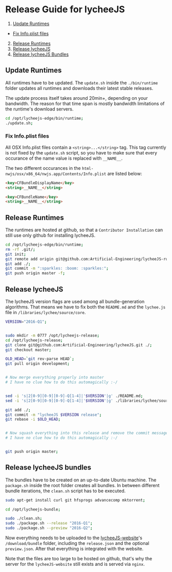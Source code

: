 
# Release Guide for lycheeJS

1. [Update Runtimes](#update-runtimes)
  - [Fix Info.plist files](#fix-infoplist-files)
2. [Release Runtimes](#release-runtimes)
3. [Release lycheeJS](#release-lycheejs)
4. [Release lycheeJS Bundles](#release-lycheejs-bundles)


## Update Runtimes

All runtimes have to be updated. The `update.sh` inside
the `./bin/runtime` folder updates all runtimes and
downloads their latest stable releases.

The update process itself takes around 20min+, depending
on your bandwidth. The reason for that time span is mostly
bandwidth limitations of the runtime's download servers.

```bash
cd /opt/lycheejs-edge/bin/runtime;
./update.sh;
```


### Fix Info.plist files

All OSX Info.plist files contain a `<string>...</string>` tag.
This tag currently is not fixed by the `update.sh` script,
so you have to make sure that every occurance of the name value
is replaced with `__NAME__`.

The two different occurances in the `html-nwjs/osx/x86_64/nwjs.app/Contents/Info.plist`
are listed below:

```html
<key>CFBundleDisplayName</key>
<string>__NAME__</string>

<key>CFBundleName</key>
<string>__NAME__</string>
```


## Release Runtimes

The runtimes are hosted at github, so that a `Contributor Installation`
can still use only github for installing lycheeJS.

```bash
cd /opt/lycheejs-edge/bin/runtime;
rm -rf .git/;
git init;
git remote add origin git@github.com:Artificial-Engineering/lycheeJS-runtime.git;
git add ./;
git commit -m ":sparkles: :boom: :sparkles:";
git push origin master -f;
```


## Release lycheeJS

The lycheeJS version flags are used among all bundle-generation algorithms.
That means we have to fix both the `README.md` and the `lychee.js` file
in `/libraries/lychee/source/core`.

```bash
VERSION="2016-Q1";


sudo mkdir -m 0777 /opt/lycheejs-release;
cd /opt/lycheejs-release;
git clone git@github.com:Artificial-Engineering/lycheeJS.git ./;
git checkout master;

OLD_HEAD=`git rev-parse HEAD`;
git pull origin development;


# Now merge everything properly into master
# I have no clue how to do this automagically :-/


sed -i 's|2[0-9][0-9][0-9]-Q[1-4]|'$VERSION'|g' ./README.md;
sed -i 's|2[0-9][0-9][0-9]-Q[1-4]|'$VERSION'|g' ./libraries/lychee/source/core/lychee.js;

git add ./;
git commit -m "lycheeJS $VERSION release";
git rebase -i $OLD_HEAD;


# Now squash everything into this release and remove the commit messages
# I have no clue how to do this automagically :-/


git push origin master;
```


## Release lycheeJS bundles

The bundles have to be created on an up-to-date Ubuntu machine.
The `package.sh` inside the root folder creates all bundles. In between
different bundle iterations, the `clean.sh` script has to be executed.

```bash
sudo apt-get install curl git hfsprogs advancecomp mktorrent;

cd /opt/lycheejs-bundle;

sudo ./clean.sh;
sudo ./package.sh --release "2016-Q1";
sudo ./package.sh --preview "2016-Q2";
```

Now everything needs to be uploaded to the [lycheeJS-website](https://github.com/Artificial-Engineering/lycheeJS-website)'s
`/download/bundle` folder, including the `release.json` and the optional
`preview.json`. After that everything is integrated with the website.

Note that the files are too large to be hosted on github, that's why the
server for the `lycheeJS-website` still exists and is served via `nginx`.

